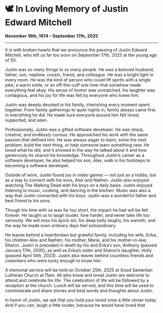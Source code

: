 # 🕊️ In Loving Memory of **Justin Edward Mitchell**

**November 16th, 1974 – September 17th, 2025**

---

It is with broken hearts that we announce the passing of Justin Edward Mitchell, who left us far too soon on September 17th, 2025 at the young age of 50.

Justin was so many things to so many people. He was a beloved husband, father, son, nephew, cousin, friend, and colleague. He was a bright light in every room. He was the kind of person who could lift spirits with a single joke, a warm smile, or an off-the-cuff one-liner that somehow made everything feel okay. His sense of humor was unmatched, his laughter was contagious, and his joy for life was felt by everyone who knew him.

Justin was deeply devoted to his family, cherishing every moment spent together. From family gatherings to quiet nights in, family always came first in everything he did. He made sure everyone around him felt loved, supported, and seen.

Professionally, Justin was a gifted software developer. He was sharp, creative, and endlessly curious. He approached his work with the same passion that defined him. He was always eager to learn, solve the next problem, build the next thing, or help someone learn something new. He loved what he did, and it showed in the way he talked about it and how generously he shared his knowledge. Throughout Justin’s career as a software developer, he also helped his son, Alex, walk in his footsteps to becoming a software developer.

Outside of work, Justin found joy in video games — not just as a hobby, but as a way to connect with his sons, Alex and Nathen. Justin also enjoyed watching The Walking Dead with his boys on a daily basis. Justin enjoyed listening to music, cooking, and dancing in the kitchen. Music was also a way that Justin connected with his boys. Justin was a wonderful father and best friend to his sons.

Though his time with us was far too short, the impact he had will be felt forever. He taught us to laugh louder, love harder, and never take life too seriously. We will miss his quick wit, his deep belly laughs, his warmth, and the way he made even ordinary days feel extraordinary.

He leaves behind a heartbroken but grateful family, including his wife, Erika, his children Alex and Nathen, his mother, Marie, and his mother-in-law, Sharon. Justin is preceded in death by his and Erika’s son, Anthony (passed January 17th, 2005), as well as Erika’s sister and Sharon’s daughter, Holly (passed April 14th, 2023). Justin also leaves behind countless friends and coworkers who were lucky enough to know him.

A memorial service will be held on October 25th, 2025 at Good Samaritan Lutheran Church at 11am. All who knew and loved Justin are welcome to attend and celebrate his life. The celebration of life will be followed by a reception at the church. Lunch will be served, and this time will be used to commiserate and share stories and kind words and thoughts about Justin.

In honor of Justin, we ask that you hold your loved ones a little closer today. And if you can, laugh a little louder, because he would have loved that.
